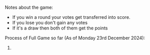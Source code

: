 Notes about the game:

- If you win a round your votes get transferred into score.
- If you lose you don't gain any votes
- If it's a draw then both of them get the points  


Process of Full Game so far (As of Monday 23rd December 2024):

1. 